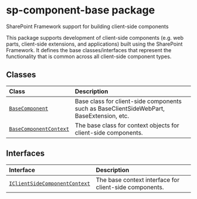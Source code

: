 # sp-component-base package

SharePoint Framework support for building client-side components

This package supports development of client-side components (e.g. web parts, client-side extensions, and applications) built using the SharePoint Framework. It defines the base classes/interfaces that represent the functionality that is common across all client-side component types.


## Classes

| Class	   |  Description |
|:-------------|:---------------|
| [`BaseComponent`](./sp-component-base.api/class/basecomponent.md)     | Base class for client-side components such as BaseClientSideWebPart, BaseExtension, etc. |
| [`BaseComponentContext`](./sp-component-base.api/class/basecomponentcontext.md)     | The base class for context objects for client-side components. |



## Interfaces

| Interface	   |  Description |
|:-------------|:---------------|
| [`IClientSideComponentContext`](./sp-component-base.api/interface/iclientsidecomponentcontext.md)   | The base context interface for client-side components.  |






